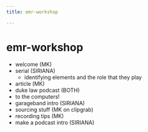 ```yaml
---
title: emr-workshop

---
```


# emr-workshop

- welcome (MK)
- serial (SIRIANA)
    - identifying elements and the role that they play
- article (MK)
- duke law podcast (BOTH)
- to the computers!
- garageband intro (SIRIANA)
- sourcing stuff (MK on clipgrab)
- recording tips (MK)
- make a podcast intro (SIRIANA)